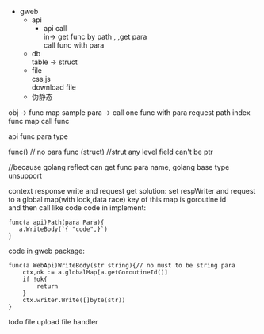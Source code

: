  - gweb   
      - api   
         - api call  
          in-> get func by path , ,get para  
		 call func with para   
	  - db  
		table -> struct   
	  - file  
      css,js   
 	  download file   
 	  - 伪静态   
 
		
obj -> func map 
    sample para -> call one func with para 
request path index func map 
call func 


api func para type 

func() // no para
func (struct) //strut any level field can't be ptr 

//because golang reflect can get func para name, golang base type unsupport 

context response write and request get solution: 
set respWriter and request to a global map(with lock,data race) 
key of this map is goroutine id   
and then call like code 
code in implement:
```
func(a api)Path(para Para){
   a.WriteBody(`{ "code",}`)
}
```
code in gweb package:
```
func(a WebApi)WriteBody(str string){// no must to be string para
    ctx,ok := a.globalMap[a.getGoroutineId()]
    if !ok{
        return 
    }
    ctx.writer.Write([]byte(str))
}
```
todo 
file upload 
file handler